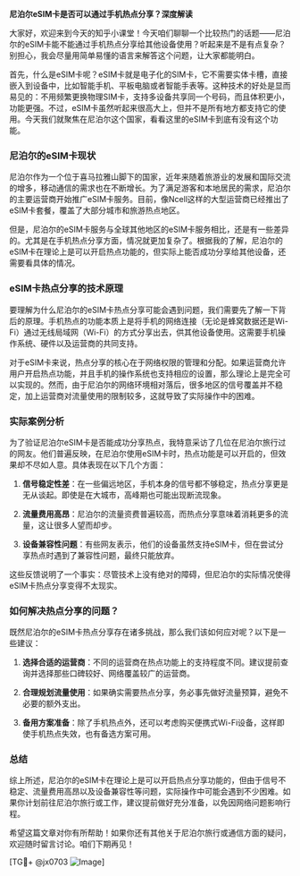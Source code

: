 **尼泊尔eSIM卡是否可以通过手机热点分享？深度解读**

大家好，欢迎来到今天的知乎小课堂！今天咱们聊聊一个比较热门的话题——尼泊尔的eSIM卡能不能通过手机热点分享给其他设备使用？听起来是不是有点复杂？别担心，我会尽量用简单易懂的语言来解答这个问题，让大家都能明白。

首先，什么是eSIM卡呢？eSIM卡就是电子化的SIM卡，它不需要实体卡槽，直接嵌入到设备中，比如智能手机、平板电脑或者智能手表等。这种技术的好处是显而易见的：不用频繁更换物理SIM卡，支持多设备共享同一个号码，而且体积更小，功能更强。不过，eSIM卡虽然听起来很高大上，但并不是所有地方都支持它的使用。今天我们就聚焦在尼泊尔这个国家，看看这里的eSIM卡到底有没有这个功能。

### 尼泊尔的eSIM卡现状

尼泊尔作为一个位于喜马拉雅山脚下的国家，近年来随着旅游业的发展和国际交流的增多，移动通信的需求也在不断增长。为了满足游客和本地居民的需求，尼泊尔的主要运营商开始推广eSIM卡服务。目前，像Ncell这样的大型运营商已经推出了eSIM卡套餐，覆盖了大部分城市和旅游热点地区。

但是，尼泊尔的eSIM卡服务与全球其他地区的eSIM卡服务相比，还是有一些差异的。尤其是在手机热点分享方面，情况就更加复杂了。根据我的了解，尼泊尔的eSIM卡在理论上是可以开启热点功能的，但实际上能否成功分享给其他设备，还需要看具体的情况。

### eSIM卡热点分享的技术原理

要理解为什么尼泊尔的eSIM卡热点分享可能会遇到问题，我们需要先了解一下背后的原理。手机热点的功能本质上是将手机的网络连接（无论是蜂窝数据还是Wi-Fi）通过无线局域网（Wi-Fi）的方式分享出去，供其他设备使用。这需要手机操作系统、硬件以及运营商的共同支持。

对于eSIM卡来说，热点分享的核心在于网络权限的管理和分配。如果运营商允许用户开启热点功能，并且手机的操作系统也支持相应的设置，那么理论上是完全可以实现的。然而，由于尼泊尔的网络环境相对落后，很多地区的信号覆盖并不稳定，加上运营商对流量使用的限制较多，这就导致了实际操作中的困难。

### 实际案例分析

为了验证尼泊尔eSIM卡是否能成功分享热点，我特意采访了几位在尼泊尔旅行过的网友。他们普遍反映，在尼泊尔使用eSIM卡时，热点功能是可以开启的，但效果却不尽如人意。具体表现在以下几个方面：

1. **信号稳定性差**：在一些偏远地区，手机本身的信号都不够稳定，热点分享更是无从谈起。即使是在大城市，高峰期也可能出现断流现象。
   
2. **流量费用高昂**：尼泊尔的流量资费普遍较高，而热点分享意味着消耗更多的流量，这让很多人望而却步。

3. **设备兼容性问题**：有些网友表示，他们的设备虽然支持eSIM卡，但在尝试分享热点时遇到了兼容性问题，最终只能放弃。

这些反馈说明了一个事实：尽管技术上没有绝对的障碍，但尼泊尔的实际情况使得eSIM卡热点分享变得不太现实。

### 如何解决热点分享的问题？

既然尼泊尔的eSIM卡热点分享存在诸多挑战，那么我们该如何应对呢？以下是一些建议：

1. **选择合适的运营商**：不同的运营商在热点功能上的支持程度不同。建议提前查询并选择那些口碑较好、网络覆盖较广的运营商。

2. **合理规划流量使用**：如果确实需要热点分享，务必事先做好流量预算，避免不必要的额外支出。

3. **备用方案准备**：除了手机热点外，还可以考虑购买便携式Wi-Fi设备，这样即使手机热点失效，也有备选方案可用。

### 总结

综上所述，尼泊尔的eSIM卡在理论上是可以开启热点分享功能的，但由于信号不稳定、流量费用高昂以及设备兼容性等问题，实际操作中可能会遇到不少困难。如果你计划前往尼泊尔旅行或工作，建议提前做好充分准备，以免因网络问题影响行程。

希望这篇文章对你有所帮助！如果你还有其他关于尼泊尔旅行或通信方面的疑问，欢迎随时留言讨论。咱们下期再见！

[TG💪+ @jx0703 ![Image](https://github.com/user-attachments/assets/dbca1d08-cadb-493c-b0ec-ad6f7a83f270)]